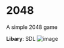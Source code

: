 # 2048
A simple 2048 game

**Libary**: SDL
![image](https://user-images.githubusercontent.com/62598736/168724701-ef4b2a12-e642-4ec5-ab6a-ac4825750363.png)
